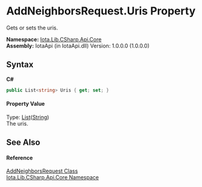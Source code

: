 # AddNeighborsRequest.Uris Property 
 

Gets or sets the uris.

**Namespace:**&nbsp;<a href="N_Iota_Lib_CSharp_Api_Core">Iota.Lib.CSharp.Api.Core</a><br />**Assembly:**&nbsp;IotaApi (in IotaApi.dll) Version: 1.0.0.0 (1.0.0.0)

## Syntax

**C#**<br />
``` C#
public List<string> Uris { get; set; }
```


#### Property Value
Type: <a href="http://msdn2.microsoft.com/en-us/library/6sh2ey19" target="_blank">List</a>(<a href="http://msdn2.microsoft.com/en-us/library/s1wwdcbf" target="_blank">String</a>)<br />The uris.

## See Also


#### Reference
<a href="T_Iota_Lib_CSharp_Api_Core_AddNeighborsRequest">AddNeighborsRequest Class</a><br /><a href="N_Iota_Lib_CSharp_Api_Core">Iota.Lib.CSharp.Api.Core Namespace</a><br />